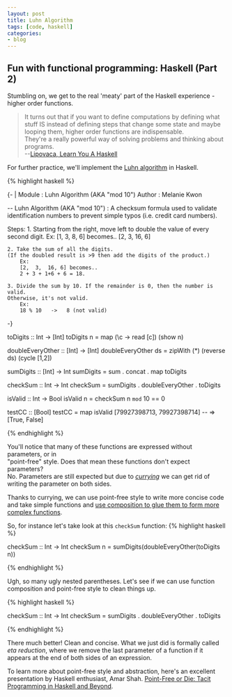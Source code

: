 ```yaml
---
layout: post
title: Luhn Algorithm
tags: [code, haskell]
categories:
- blog
---
```


## Fun with functional programming: Haskell (Part 2)

Stumbling on, we get to the real 'meaty' part of the Haskell experience - 
higher order functions.

> It turns out that if you want to define computations by defining what stuff IS instead of defining steps that change some state and maybe looping them, higher order functions are indispensable.  
> They're a really powerful way of solving problems and thinking about programs.  
> --[Lipovaca, Learn You A Haskell](http://learnyouahaskell.com/higher-order-functions#composition)

For further practice, we'll implement the [Luhn algorithm](https://en.wikipedia.org/wiki/Luhn_algorithm) in Haskell.

{% highlight haskell %}

{- |
Module      :  Luhn Algorithm (AKA "mod 10")
Author      :  Melanie Kwon

-- Luhn Algorithm (AKA "mod 10") :
   A checksum formula used to validate identification numbers to prevent
   simple typos (i.e. credit card numbers).

Steps:
    1. Starting from the right, 
    move left to double the value of every second digit. 
        Ex:
        [1,  3,  8,  6] becomes..
        [2,  3,  16, 6]

    2. Take the sum of all the digits. 
    (If the doubled result is >9 then add the digits of the product.)
        Ex:
        [2,  3,  16, 6] becomes..
        2 + 3 + 1+6 + 6 = 18.

    3. Divide the sum by 10. If the remainder is 0, then the number is valid. 
    Otherwise, it's not valid.
        Ex:
        18 % 10   ->   8 (not valid)
-}

toDigits :: Int -> [Int]
toDigits n = map (\c -> read [c]) (show n)

doubleEveryOther :: [Int] -> [Int]
doubleEveryOther ds = zipWith (*) (reverse ds) (cycle [1,2])

sumDigits :: [Int] -> Int
sumDigits = sum . concat . map toDigits 

checkSum :: Int -> Int
checkSum = sumDigits . doubleEveryOther . toDigits 

isValid :: Int -> Bool
isValid n = checkSum n `mod` 10 == 0

testCC :: [Bool]
testCC = map isValid [79927398713, 79927398714] -- => [True, False]

{% endhighlight %}

You'll notice that many of these functions are expressed without parameters, or in  
"point-free" style. Does that mean these functions don't expect parameters?  
No. Parameters are still expected but due to [<em>currying</em>](http://learnyouahaskell.com/higher-order-functions#curried-functions) we can get rid of writing the parameter on both sides.  

Thanks to currying, we can use point-free style to write more concise code and 
take simple functions and [use composition to glue them to form more complex functions](http://learnyouahaskell.com/higher-order-functions#composition).

So, for instance let's take look at this `checkSum` function:
{% highlight haskell %}

checkSum :: Int -> Int
checkSum n = sumDigits(doubleEveryOther(toDigits n)) 

{% endhighlight %}

Ugh, so many ugly nested parentheses. Let's see if we can use function composition and point-free style to clean things up.

{% highlight haskell %}

checkSum :: Int -> Int
checkSum = sumDigits . doubleEveryOther . toDigits 

{% endhighlight %}

There much better! Clean and concise.
What we just did is formally called <em>eta reduction</em>, where we remove the last parameter of a function if it appears at the end of both sides of an expression.

To learn more about point-free style and abstraction, here's an excellent presentation by Haskell enthusiast, Amar Shah.
[Point-Free or Die: Tacit Programming in Haskell and Beyond](https://www.youtube.com/watch?v=Cy7jBYr3Zvc).